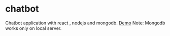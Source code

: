 # chatbot
Chatbot application with react , nodejs and mongodb.
[Demo](https://sally-chatbot.herokuapp.com/)
Note: Mongodb works only on local server.
